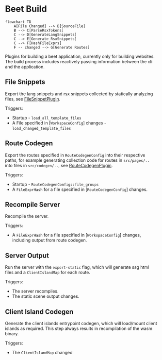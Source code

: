 # Beet Build



```mermaid
flowchart TD
	A[File Changed] --> B[SourceFile]
	B --> C[ParseRsxTokens]
	C --> D[GenerateLangSnippets]
	C --> E[Generate RsxSnippets]
	C --> F[HashFileExprs]
	F -- changed --> G[Generate Routes]
```


Plugins for building a beet application, currently only for building websites.
The build process includes reactively passing information between the cli and the application.

## File Snippets
Export the lang snippets and rsx snippets collected by statically analyzing files, see [FileSnippetPlugin](src/file_snippets/file_snippet_plugin.rs#L15).

Triggers:
- Startup - `load_all_template_files`
- A File specified in [`WorkspaceConfig`] changes - `load_changed_template_files`

## Route Codegen
Export the routes specified in `RouteCodegenConfig` into their respective paths, for example generating collection code for routes in `src/pages/..` into files in `src/codegen/..`, see [RouteCodegenPlugin](crates/beet_build/src/route_codegen/route_codegen_plugin.rs#L7).

Triggers:
- Startup - `RouteCodegenConfig::file_groups`
- A `FileExprHash` for a file specified in [`RouteCodegenConfig`] changes.

## Recompile Server

Recompile the server.

Triggers:
- A `FileExprHash` for a file specified in [`WorkspaceConfig`] changes, including output from route codegen.

## Server Output

Run the server with the `export-static` flag, which will generate ssg html files and a `ClientIslandMap` for each route.

Triggers:
- The server recompiles.
- The static scene output changes.

## Client Island Codegen

Generate the client islands entrypoint codegen, which will load/mount client islands as required. This step always results in recompilation of the wasm binary.

Triggers:
- The `ClientIslandMap` changed